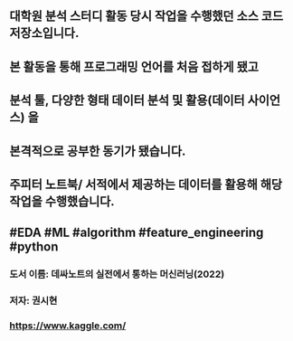 ##
## 대학원 분석 스터디 활동 당시 작업을 수행했던 소스 코드 저장소입니다.
## 본 활동을 통해 프로그래밍 언어를 처음 접하게 됐고
## 분석 툴, 다양한 형태 데이터 분석 및 활용(데이터 사이언스) 을
## 본격적으로 공부한 동기가 됐습니다.
## 주피터 노트북/ 서적에서 제공하는 데이터를 활용해 해당 작업을 수행했습니다.
##
## #EDA #ML #algorithm #feature_engineering #python
### 도서 이름: 데싸노트의 실전에서 통하는 머신러닝(2022)
### 저자: 권시현
### https://www.kaggle.com/
##
